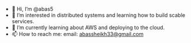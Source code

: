- 👋 Hi, I’m @abas5
- 👀 I’m interested in distributed systems and learning how to build scable services.
- 🌱 I’m currently learning about AWS and deploying to the cloud.
- 📫 How to reach me: email: abassheikh33@gmail.com

<!---
abas5/abas5 is a ✨ special ✨ repository because its `README.md` (this file) appears on your GitHub profile.
You can click the Preview link to take a look at your changes.
--->
